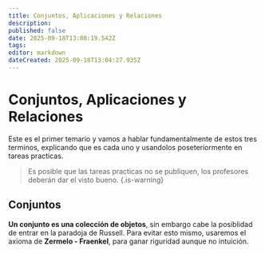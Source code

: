 ```yaml
---
title: Conjuntos, Aplicaciones y Relaciones
description: 
published: false
date: 2025-09-18T13:08:19.542Z
tags: 
editor: markdown
dateCreated: 2025-09-18T13:04:27.935Z
---
```


# Conjuntos, Aplicaciones y Relaciones
Este es el primer temario y vamos a hablar fundamentalmente de estos tres terminos, explicando que es cada uno y usandolos poseteriormente en tareas practicas.
> Es posible que las tareas practicas no se publiquen, los profesores deberán dar el visto bueno.
{.is-warning}

## Conjuntos
**Un conjunto es una colección de objetos**, sin embargo cabe la posiblidad de entrar en la paradoja de Russell. Para evitar esto mismo, usaremos el axioma de **Zermelo - Fraenkel**, para ganar riguridad aunque no intuición.


